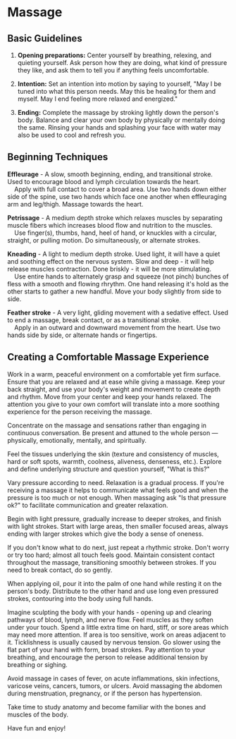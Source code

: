 # Massage

## Basic Guidelines

1. **Opening preparations:** Center yourself by breathing, relexing, and quieting yourself. Ask person how they are doing, what kind of pressure they like, and ask them to tell you if anything feels uncomfortable.

2. **Intention:** Set an intention into motion by saying to yourself, "May I be tuned into what this person needs. May this be healing for them and myself. May I end feeling more relaxed and energized."

3. **Ending:** Complete the massage by stroking lightly down the person's body. Balance and clear your own body by physically or mentally doing the same. Rinsing your hands and splashing your face with water may also be used to cool and refresh you.

## Beginning Techniques

**Effleurage** - A slow, smooth beginning, ending, and transitional stroke. Used to encourage blood and lymph circulation towards the heart.  
&nbsp;&nbsp;&nbsp;&nbsp;Apply with full contact to cover a broad area. Use two hands down either side of the spine, use two hands which face one another when effleuraging arm and leg/thigh. Massage towards the heart.

**Petrissage** - A medium depth stroke which relaxes muscles by separating muscle fibers which increases blood flow and nutrition to the muscles.  
&nbsp;&nbsp;&nbsp;&nbsp;Use finger(s), thumbs, hand, heel of hand, or knuckles with a circular, straight, or pulling motion. Do simultaneously, or alternate strokes.

**Kneading** - A light to medium depth stroke. Used light, it will have a quiet and soothing effect on the nervous system. Slow and deep - it will help release muscles contraction. Done briskly - it will be more stimulating.  
&nbsp;&nbsp;&nbsp;&nbsp;Use entire hands to alternately grasp and squeeze (not pinch) bunches of fless with a smooth and flowing rhrythm. One hand releasing it's hold as the other starts to gather a new handful. Move your body slightly from side to side.

**Feather stroke** - A very light, gliding movement with a sedative effect. Used to end a massage, break contact, or as a transitional stroke.  
&nbsp;&nbsp;&nbsp;&nbsp;Apply in an outward and downward movement from the heart. Use two hands side by side, or alternate hands or fingertips.

## Creating a Comfortable Massage Experience

Work in a warm, peaceful environment on a comfortable yet firm surface. Ensure that you are relaxed and at ease while giving a massage. Keep your back straight, and use your body's weight and movement to create depth and rhythm. Move from your center and keep your hands relaxed. The attention you give to your own comfort will translate into a more soothing experience for the person receiving the massage.

Concentrate on the massage and sensations rather than engaging in continuous conversation. Be present and attuned to the whole person — physically, emotionally, mentally, and spiritually.

Feel the tissues underlying the skin (texture and consistency of muscles, hard or soft spots, warmth, coolness, aliveness, denseness, etc.). Explore and define underlying structure and question yourself, "What is this?"

Vary pressure according to need. Relaxation is a gradual process. If you're receiving a massage it helps to communicate what feels good and when the pressure is too much or not enough. When massaging ask "Is that pressure ok?" to facilitate communication and greater relaxation.

Begin with light pressure, gradually increase to deeper strokes, and finish with light strokes. Start with large areas, then smaller focused areas, always ending with larger strokes which give the body a sense of oneness.

If you don't know what to do next, just repeat a rhythmic stroke. Don't worry or try too hard; almost all touch feels good. Maintain consistent contact throughout the massage, transitioning smoothly between strokes. If you need to break contact, do so gently.

When applying oil, pour it into the palm of one hand while resting it on the person's body. Distribute to the other hand and use long even pressured strokes, contouring into the body using full hands.

Imagine sculpting the body with your hands - opening up and clearing pathways of blood, lymph, and nerve flow. Feel muscles as they soften under your touch. Spend a little extra time on hard, stiff, or sore areas which may need more attention. If area is too sensitive, work on areas adjacent to it. Ticklishness is usually caused by nervous tension. Go slower using the flat part of your hand with form, broad strokes. Pay attention to your breathing, and encourage the person to release additional tension by breathing or sighing.

Avoid massage in cases of fever, on acute inflammations, skin infections, varicose veins, cancers, tumors, or ulcers. Avoid massaging the abdomen during menstruation, pregnancy, or if the person has hypertension.

Take time to study anatomy and become familiar with the bones and muscles of the body.

Have fun and enjoy!
